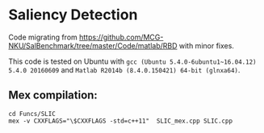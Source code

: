 # Saliency Detection
Code migrating from <https://github.com/MCG-NKU/SalBenchmark/tree/master/Code/matlab/RBD> with minor fixes.

This code is tested on Ubuntu with `gcc (Ubuntu 5.4.0-6ubuntu1~16.04.12) 5.4.0 20160609` and `Matlab R2014b (8.4.0.150421) 64-bit (glnxa64)`.

## Mex compilation:
```
cd Funcs/SLIC
mex -v CXXFLAGS="\$CXXFLAGS -std=c++11"  SLIC_mex.cpp SLIC.cpp
```

